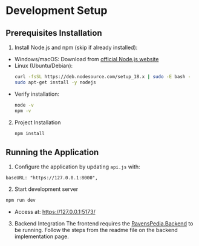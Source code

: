# Development Setup

<!--Prerequisites Installation-->

## Prerequisites Installation

1. Install Node.js and npm (skip if already installed):

- Windows/macOS: Download from [official Node.js website](https://nodejs.org/)
- Linux (Ubuntu/Debian):
  ```bash
  curl -fsSL https://deb.nodesource.com/setup_18.x | sudo -E bash -
  sudo apt-get install -y nodejs
  ```
- Verify installation:
  ```bash
  node -v
  npm -v
  ```

2. Project Installation
   ```bash
   npm install
   ```

<!--Running the Application-->

## Running the Application

1. Configure the application by updating `api.js` with:

```
baseURL: "https://127.0.0.1:8000",
```

2. Start development server

```bash
npm run dev
```

- Access at: https://127.0.0.1:5173/

3. Backend Integration
   The frontend requires the [RavensPedia.Backend](https://github.com/Zattox/RavensPedia) to be running.
   Follow the steps from the readme file on the backend implementation page.

